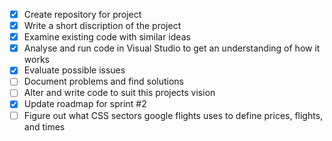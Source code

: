 - [X] Create repository for project 
- [X] Write a short discription of the project
- [X] Examine existing code with similar ideas
- [X] Analyse and run code in Visual Studio to get an understanding of how it works
- [X] Evaluate possible issues 
- [ ] Document problems and find solutions
- [ ] Alter and write code to suit this projects vision
- [X] Update roadmap for sprint #2
- [ ] Figure out what CSS sectors google flights uses to define prices, flights, and times
